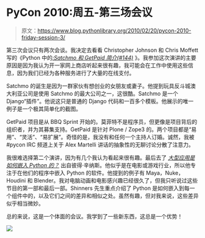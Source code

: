 # PyCon 2010:周五-第三场会议

> 原文：<https://www.blog.pythonlibrary.org/2010/02/20/pycon-2010-friday-session-3/>

第三次会议只有两次会谈。我决定去看看 Christopher Johnson 和 Chris Moffett 写的《Python 中的[*:Satchmo 和 GetPaid 简介(#144)*](http://us.pycon.org/2010/conference/schedule/event/48/) 》。我参加这次演讲的主要原因是因为我认为开一家网上商店听起来很有趣，我可能会在工作中使用这些信息，因为我们已经为各种服务进行了大量的在线支付。

Satchmo 的诞生是因为一群家伙有想创业的女朋友或妻子。他提到玩具反斗城澳大利亚公司是使用 Satchmo 的最大公司之一，这很酷。Satchmo 是一个 Django“插件”。他说这只是普通的 Django 代码和一百多个模板。他展示的唯一例子是一个极其简单化的截图。

GetPaid 项目是从 BBQ Sprint 开始的。莫菲特不是程序员，但更像是项目背后的组织者，并为其募集支持。GetPaid 是针对 Plone / Zope3 的。两个项目都是“易用”、“灵活”、“易扩展”。奇怪的是，我没有和任何一个主持人订婚。诚然，我被#pycon IRC 频道上关于 Alex Martelli 讲话的抽象性的无聊讨论分散了注意力。

我很难选择第二个演讲，因为有几个我认为看起来很有趣。最后去了 [*大型应用是如何嵌入 Python 的？*](http://us.pycon.org/2010/conference/schedule/event/53/) 出自彼得·辛纳斯。他似乎是在电影或游戏行业，所以他专注于在他们的程序中嵌入 Python 的软件。他提到的例子有 Maya，Nuke，Houdini 和 Blender。我对电脑动画和电影感兴趣已经很久了，但我只听说过这些节目的第一部和最后一部。Shinners 先生重点介绍了 Python 是如何嵌入到每一个组件中的，以及它们之间的差异和相似之处。虽然有趣，但对我来说，这些差异似乎相当微妙。

总的来说，这是一个体面的会议。我学到了一些新东西，这总是一个优势！

![](img/207e635b4ee7e897d4165ab86dfe1bec.png)